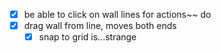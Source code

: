 - [x] be able to click on wall lines for actions~~ do
- [x] drag wall from line, moves both ends
  - [x] snap to grid is...strange